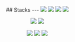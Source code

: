 <div align="center"> 
## Stacks
---
<img src="https://img.shields.io/badge/Javascript-F7DF1E?style=flat-square&logo=javaScript&logoColor=white"/></a>
<img src="https://img.shields.io/badge/html5-E34F26?style=for-the-badge&logo=html5&logoColor=white"></a>
<img src="https://img.shields.io/badge/css-1572B6?style=for-the-badge&logo=css3&logoColor=white"></a>
<img src="https://img.shields.io/badge/react-61DAFB?style=for-the-badge&logo=react&logoColor=black"></a>

<img src="https://img.shields.io/badge/node.js-339933?style=for-the-badge&logo=Node.js&logoColor=white"></a>
<img src="https://img.shields.io/badge/express-000000?style=for-the-badge&logo=express&logoColor=white"></a>

<img src="https://img.shields.io/badge/mysql-4479A1?style=for-the-badge&logo=mysql&logoColor=white"></a></a>
<img src="https://img.shields.io/badge/java-007396?style=for-the-badge&logo=java&logoColor=white"></a>
<img src="https://img.shields.io/badge/github-181717?style=for-the-badge&logo=github&logoColor=white"></a>
</div>
